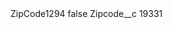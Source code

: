 <?xml version="1.0" encoding="UTF-8"?>
<CustomMetadata xmlns="http://soap.sforce.com/2006/04/metadata" xmlns:xsi="http://www.w3.org/2001/XMLSchema-instance" xmlns:xsd="http://www.w3.org/2001/XMLSchema">
    <label>ZipCode1294</label>
    <protected>false</protected>
    <values>
        <field>Zipcode__c</field>
        <value xsi:type="xsd:string">19331</value>
    </values>
</CustomMetadata>
